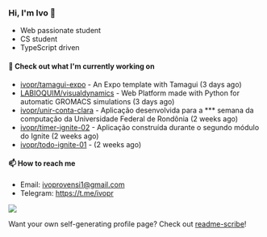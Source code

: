 ### Hi, I'm Ivo 👋

* Web passionate student
* CS student
* TypeScript driven

#### 👷 Check out what I'm currently working on

- [ivopr/tamagui-expo](https://github.com/ivopr/tamagui-expo) - An Expo template with Tamagui (3 days ago)
- [LABIOQUIM/visualdynamics](https://github.com/LABIOQUIM/visualdynamics) - Web Platform made with Python for automatic GROMACS simulations (3 days ago)
- [ivopr/unir-conta-clara](https://github.com/ivopr/unir-conta-clara) - Aplicação desenvolvida para a *** semana da computação da Universidade Federal de Rondônia (2 weeks ago)
- [ivopr/timer-ignite-02](https://github.com/ivopr/timer-ignite-02) - Aplicação construída durante o segundo módulo do Ignite (2 weeks ago)
- [ivopr/todo-ignite-01](https://github.com/ivopr/todo-ignite-01) -  (2 weeks ago)

#### 📫 How to reach me

- Email: [ivoprovensi1@gmail.com](mailto://ivoprovensi1@gmail.com)
- Telegram: https://t.me/ivopr

![](https://github-readme-stats.vercel.app/api/top-langs/?username=ivopr&langs_count=10&layout=compact&theme=react&hide_border=true&bg_color=0D1117&title_color=5ce1e6&icon_color=5ce1e6)

Want your own self-generating profile page? Check out [readme-scribe](https://github.com/muesli/readme-scribe)!
